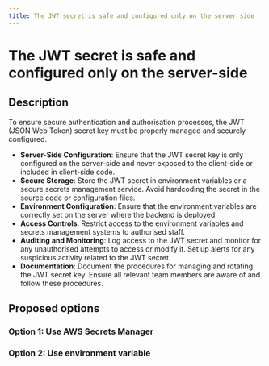 ```yaml
---
title: The JWT secret is safe and configured only on the server side
---
```


# The JWT secret is safe and configured only on the server-side

## Description

To ensure secure authentication and authorisation processes, the JWT (JSON Web Token) secret key must be properly managed and securely configured.

* **Server-Side Configuration**: Ensure that the JWT secret key is only configured on the server-side and never exposed to the client-side or included in client-side code.
* **Secure Storage**: Store the JWT secret in environment variables or a secure secrets management service. Avoid hardcoding the secret in the source code or configuration files.
* **Environment Configuration**: Ensure that the environment variables are correctly set on the server where the backend is deployed.
* **Access Controls**: Restrict access to the environment variables and secrets management systems to authorised staff.
* **Auditing and Monitoring**: Log access to the JWT secret and monitor for any unauthorised attempts to access or modify it. Set up alerts for any suspicious activity related to the JWT secret.
* **Documentation**: Document the procedures for managing and rotating the JWT secret key. Ensure all relevant team members are aware of and follow these procedures.

## Proposed options
### Option 1: Use AWS Secrets Manager

### Option 2: Use environment variable
